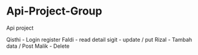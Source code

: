 # Api-Project-Group
Api project 

Qisthi - Login register
Faldi - read detail
sigit - update / put
Rizal - Tambah data / Post
Malik - Delete
